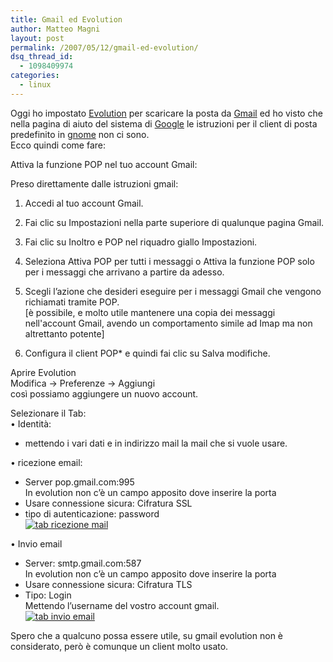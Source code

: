 ```yaml
---
title: Gmail ed Evolution
author: Matteo Magni
layout: post
permalink: /2007/05/12/gmail-ed-evolution/
dsq_thread_id:
  - 1098409974
categories:
  - linux
---
```

Oggi ho impostato [Evolution][1] per scaricare la posta da [Gmail][2] ed ho visto che nella pagina di aiuto del sistema di [Google][3] le istruzioni per il client di posta predefinito in [gnome][4] non ci sono.  
Ecco quindi come fare:

Attiva la funzione POP nel tuo account Gmail:

Preso direttamente dalle istruzioni gmail:  
1. Accedi al tuo account Gmail.  
2. Fai clic su Impostazioni nella parte superiore di qualunque pagina Gmail.  
3. Fai clic su Inoltro e POP nel riquadro giallo Impostazioni.

4. Seleziona Attiva POP per tutti i messaggi o Attiva la funzione POP solo per i messaggi che arrivano a partire da adesso.  
5. Scegli l&#8217;azione che desideri eseguire per i messaggi Gmail che vengono richiamati tramite POP.  
[è possibile, e molto utile mantenere una copia dei messaggi nell'account Gmail, avendo un comportamento simile ad Imap ma non altrettanto potente]  
6. Configura il client POP* e quindi fai clic su Salva modifiche. 

Aprire Evolution  
Modifica -> Preferenze -> Aggiungi  
così possiamo aggiungere un nuovo account.

Selezionare il Tab:  
• Identità:  
- mettendo i vari dati e in indirizzo mail la mail che si vuole usare.

• ricezione email:  
- Server pop.gmail.com:995  
In evolution non c&#8217;è un campo apposito dove inserire la porta  
- Usare connessione sicura: Cifratura SSL  
- tipo di autenticazione: password  
<a href='http://blog.ilbonzo.org/?attachment_id=10' rel='attachment wp-att-10' title='tab ricezione mail'><img src='http://magni.me/wp-content/uploads/2007/05/g_evolution.miniatura.png' alt='tab ricezione mail' /></a>

• Invio email  
- Server: smtp.gmail.com:587  
In evolution non c&#8217;è un campo apposito dove inserire la porta  
- Usare connessione sicura: Cifratura TLS  
- Tipo: Login  
Mettendo l&#8217;username del vostro account gmail.  
<a href='http://blog.ilbonzo.org/?attachment_id=11' rel='attachment wp-att-11' title='tab invio email'><img src='http://magni.me/wp-content/uploads/2007/05/g_evolution2.miniatura.png' alt='tab invio email' /></a>

Spero che a qualcuno possa essere utile, su gmail evolution non è considerato, però è comunque un client molto usato.

<div class='kindleWidget kindleLight' >
  
</div>



 [1]: http://www.gnome.org/projects/evolution/
 [2]: http://www.gmail.com
 [3]: http://www.google.it
 [4]: http://www.it.gnome.org/index.php/Home